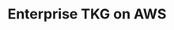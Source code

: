 ---
title: Enterprise TKG on AWS
description: Enterprise Tanzu Kubernetes Grid with Lifecycle Management on AWS
slug: enterprise-tkg-on-aws
authors:
- mayureshkrishna
repository: https://github.com/mayureshkrishna/enterprise-tkg-on-aws
gitpage: https://github.com/mayureshkrishna/enterprise-tkg-on-aws/
views: 1532
stars: 0
updated: 2020-05-07 02:05:50 UTC
organizations:
- lyncd
---